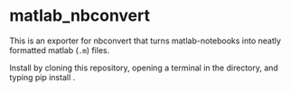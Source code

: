 # matlab_nbconvert

This is an exporter for nbconvert that turns matlab-notebooks into neatly formatted matlab (`.m`) files.

Install by cloning this repository, opening a terminal in the directory, and typing pip install .

